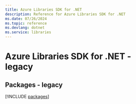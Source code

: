 ```yaml
---
title: Azure Libraries SDK for .NET
description: Reference for Azure Libraries SDK for .NET
ms.date: 07/26/2024
ms.topic: reference
ms.devlang: dotnet
ms.service: libraries
---
```

# Azure Libraries SDK for .NET - legacy
## Packages - legacy
[!INCLUDE [packages](libraries-index.md)]